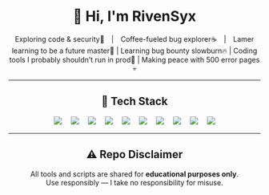 <div align="center">

# 👋 Hi, I'm **RivenSyx**

Exploring code & security🔐 | Coffee-fueled bug explorer☕ | Lamer learning to be a future master🐛 | Learning bug bounty slowburn🔥 | Coding tools I probably shouldn’t run in prod🧪 | Making peace with 500 error pages💀


---

## 🧰 Tech Stack

<img src="https://img.shields.io/badge/-HTML5-E34F26?logo=html5&logoColor=white"> 
<img src="https://img.shields.io/badge/-PHP-777BB4?logo=php&logoColor=white"> 
<img src="https://img.shields.io/badge/-Linux-FCC624?logo=linux&logoColor=black"> 
<img src="https://img.shields.io/badge/-Bash-4EAA25?logo=gnu-bash&logoColor=white"> 
<img src="https://img.shields.io/badge/-Python-3776AB?logo=python&logoColor=white"> 
<img src="https://img.shields.io/badge/-JavaScript-F7DF1E?logo=javascript&logoColor=black"> 
<img src="https://img.shields.io/badge/-Bootstrap-7952B3?logo=bootstrap&logoColor=white"> 
<img src="https://img.shields.io/badge/-Laravel-FF2D20?logo=laravel&logoColor=white"> 
<img src="https://img.shields.io/badge/-CodeIgniter-E44D26?logo=codeigniter&logoColor=white"> 
<img src="https://img.shields.io/badge/-Tailwind_CSS-38B2AC?logo=tailwind-css&logoColor=white">

---

## ⚠️ Repo Disclaimer

All tools and scripts are shared for **educational purposes only**.  
Use responsibly — I take no responsibility for misuse.

</div>
